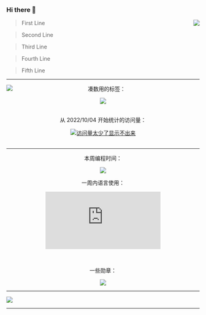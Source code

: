 ### Hi there 👋

<!--
**JANERUBBISHTOEAT/JANERUBBISHTOEAT** is a ✨ _special_ ✨ repository because its `README.md` (this file) appears on your GitHub profile.

Here are some ideas to get you started:

- 🔭 I’m currently working on ...
- 🌱 I’m currently learning ...
- 👯 I’m looking to collaborate on ...
- 🤔 I’m looking for help with ...
- 💬 Ask me about ...
- 📫 How to reach me: ...
- 😄 Pronouns: ...
- ⚡ Fun fact: ...
-->

<a href="https://github.com/JANERUBBISHTOEAT">
  <img align="right" src="https://github-readme-stats-azmiao.vercel.app/api?username=JANERUBBISHTOEAT&count_private=true&show_icons=true&bg_color=30,e96443,904e95&title_color=fff&text_color=fff&icon_color=ef8539" />
</a>

>First Line

>Second Line

>Third Line

>Fourth Line

>Fifth Line

---

<div align="center">
  <div>
    <a href="https://github.com/JANERUBBISHTOEAT">
      <img align="left" src="https://streak-stats.demolab.com/?user=JANERUBBISHTOEAT&theme=vue&count_private=true" />
    </a>
    <!-- <a href="https://github.com/JANERUBBISHTOEAT">
      <img align="right" src="https://github-readme-stats.vercel.app/api/top-langs/?username=JANERUBBISHTOEAT&layout=compact" />
    </a> -->
    <p>凑数用的标签：</p>
    <img src="https://img.shields.io/badge/dynamic/json?color=41b883&label=GitHub&query=%24.data.totalSubs&suffix=followers&url=https%3A%2F%2Fapi.spencerwoo.com%2Fsubstats%2F%3Fsource%3Dgithub%26queryKey%3DJANERUBBISHTOEAT" />
    <br/>
    <br/>
    <p>从 2022/10/04 开始统计的访问量：</p>
    <a href="https://github.com/JANERUBBISHTOEAT">
      <img src="https://visitor-badge.glitch.me/badge?page_id=JANERUBBISHTOEAT.visitor-badge&left_text=My%20Page%20Visitors" alt="访问量太少了显示不出来"/>
    </a>
  </div>
  <!-- [![visitor badge](https://visitor-badge.glitch.me/badge?page_id=JANERUBBISHTOEAT.visitor-badge&left_text=My%20Page%20Visitors)](https://github.com/JANERUBBISHTOEAT) -->
</div>
  
<br/>

---

<div align="center">

  <div>
    <p>本周编程时间：</p>
    <img src="https://github-readme-stats.vercel.app/api/wakatime?username=JANERUBBISHTOEAT&layout=compact" />
    <!-- <img src="https://github-readme-stats.vercel.app/api/wakatime?username=JANERUBBISHTOEAT" /> -->
    <p>一周内语言使用：</p>
    <figure><embed src="https://wakatime.com/share/@JANERUBBISHTOEAT/5659586d-add4-401c-b415-d46437f2d7d9.svg"></embed></figure>
  </div>
  <br/>
  <div>
    <p>一些勋章：</p>
    <img src="https://github-profile-trophy.vercel.app/?username=JANERUBBISHTOEAT&theme=flat&no-frame=true&margin-w=30&count_private=true" />
    <!-- <img height="100px" align="left" src="https://github-profile-trophy.vercel.app/?username=JANERUBBISHTOEAT&theme=onedark" /> -->
  </div>
</div>

<!-- [![wakatime stats](https://github-readme-stats.vercel.app/api/wakatime?username=JANERUBBISHTOEAT)](https://github.com/JANERUBBISHTOEAT)
  
[![trophy](https://github-profile-trophy.vercel.app/?username=JANERUBBISHTOEAT&theme=onedark)](https://github.com/JANERUBBISHTOEAT) -->

---

<div>
  <a href="https://github.com/JANERUBBISHTOEAT">
    <img src="https://activity-graph.herokuapp.com/graph?username=JANERUBBISHTOEAT&theme=github-light&count_private=true" />
  </a>
</div>

<!-- [![GitHub stats](https://github-readme-stats.vercel.app/api?username=JANERUBBISHTOEAT&count_private=true&show_icons=true&bg_color=30,e96443,904e95&title_color=fff&text_color=fff)](https://github.com/anuraghazra/github-readme-stats) -->

<!-- [![GitHub Streak](https://streak-stats.demolab.com/?user=JANERUBBISHTOEAT&theme=vue)](https://git.io/streak-stats) -->

<!-- [![github activity graph](https://activity-graph.herokuapp.com/graph?username=JANERUBBISHTOEAT&theme=github-light)](https://github.com/ashutosh00710/github-readme-activity-graph) -->

<!-- [![Top Langs](https://github-readme-stats.vercel.app/api/top-langs/?username=JANERUBBISHTOEAT&layout=compact)](https://github.com/anuraghazra/github-readme-stats) -->

---
